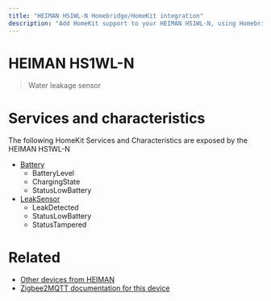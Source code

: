 ```yaml
---
title: "HEIMAN HS1WL-N Homebridge/HomeKit integration"
description: "Add HomeKit support to your HEIMAN HS1WL-N, using Homebridge, Zigbee2MQTT and homebridge-z2m."
---
```

<!---
This file has been GENERATED using src/docgen/docgen.ts
DO NOT EDIT THIS FILE MANUALLY!
-->
# HEIMAN HS1WL-N
> Water leakage sensor


# Services and characteristics
The following HomeKit Services and Characteristics are exposed by
the HEIMAN HS1WL-N

* [Battery](../../battery.md)
  * BatteryLevel
  * ChargingState
  * StatusLowBattery
* [LeakSensor](../../sensors.md)
  * LeakDetected
  * StatusLowBattery
  * StatusTampered


# Related
* [Other devices from HEIMAN](../index.md#heiman)
* [Zigbee2MQTT documentation for this device](https://www.zigbee2mqtt.io/devices/HS1WL-N.html)